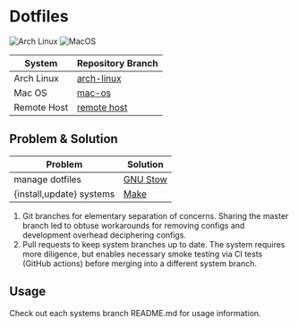 # Dotfiles

![Arch Linux](https://github.com/vladdoster/dotfiles/workflows/Arch%20Linux/badge.svg)
![MacOS](https://github.com/vladdoster/dotfiles/workflows/MacOS/badge.svg)

| System      | Repository Branch                                                      |
|-------------|------------------------------------------------------------------------|
| Arch Linux  | [arch-linux](https://github.com/vladdoster/dotfiles/tree/arch-linux)   |
| Mac OS      | [mac-os](https://github.com/vladdoster/dotfiles/tree/mac-os)           |
| Remote Host | [remote host](https://github.com/vladdoster/dotfiles/tree/remote-host) | 

## Problem & Solution

| Problem                  | Solution                                       |
| ------------------------ | ---------------------------------------------- |
| manage dotfiles          | [GNU Stow](https://www.gnu.org/software/stow/) | 
| {install,update} systems | [Make](Makefile)                               |

1. Git branches for elementary separation of concerns. Sharing the master branch led to obtuse workarounds for removing configs
and development overhead deciphering configs.
1. Pull requests to keep system branches up to date. The system requires more diligence, but 
enables necessary smoke testing via CI tests (GitHub actions) before merging into a different
system branch.

## Usage

Check out each systems branch README.md for usage information.
